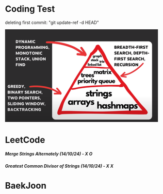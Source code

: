 # Coding Test

deleting first commit: "git update-ref -d HEAD"


![Image](image.png)
###
###
###
###
# LeetCode
##### Merge Strings Alternately (14/10/24) - X O
##### Greatest Common Divisor of Strings (14/10/24) - X X
###
###
###
# BaekJoon
#####

